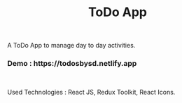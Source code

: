 <h1 align='center'>ToDo App</h1>

<br>
<p>
A ToDo App to manage day to day activities.
</p>

<h3>
<b>Demo : </b> https://todosbysd.netlify.app
</h3>

<br>
<p>
  Used Technologies : React JS, Redux Toolkit, React Icons.


